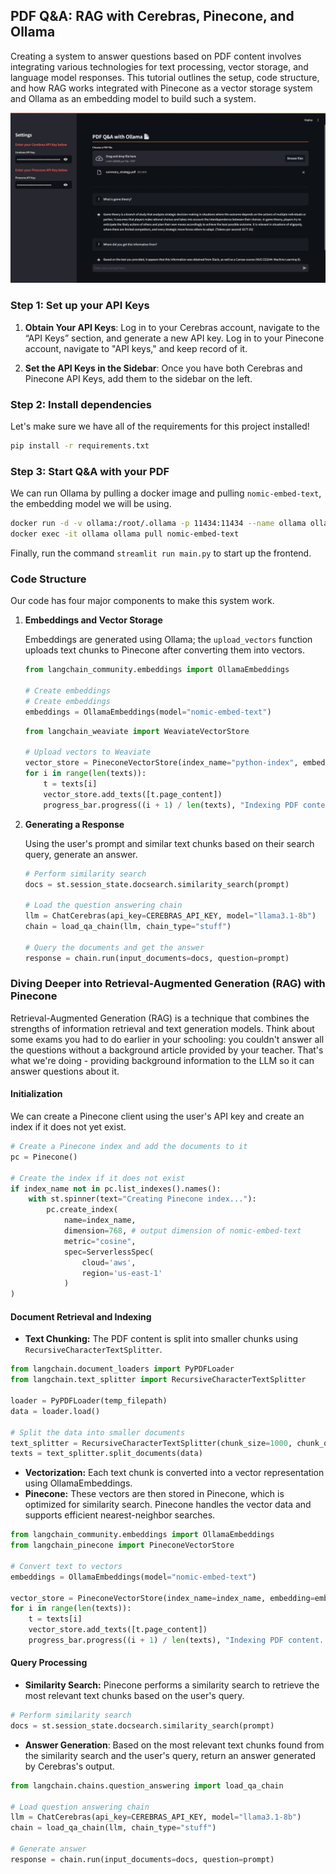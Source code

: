 ## PDF Q&A: RAG with Cerebras, Pinecone, and Ollama

Creating a system to answer questions based on PDF content involves integrating various technologies for text processing, vector storage, and language model responses. This tutorial outlines the setup, code structure, and how RAG works integrated with Pinecone as a vector storage system and Ollama as an embedding model to build such a system.

![finished product](./pdfExample.png)

### Step 1: Set up your API Keys

1. **Obtain Your API Keys**: Log in to your Cerebras account, navigate to the “API Keys” section, and generate a new API key. Log in to your Pinecone account, navigate to "API keys," and keep record of it.

2. **Set the API Keys in the Sidebar**: Once you have both Cerebras and Pinecone API Keys, add them to the sidebar on the left.

### Step 2: Install dependencies

Let's make sure we have all of the requirements for this project installed!
```bash
pip install -r requirements.txt
```

### Step 3: Start Q&A with your PDF

We can run Ollama by pulling a docker image and pulling `nomic-embed-text`, the embedding model we will be using.
```bash
docker run -d -v ollama:/root/.ollama -p 11434:11434 --name ollama ollama/ollama
docker exec -it ollama ollama pull nomic-embed-text
```

Finally, run the command `streamlit run main.py` to start up the frontend.

### **Code Structure**
Our code has four major components to make this system work.

1. **Embeddings and Vector Storage**

    Embeddings are generated using Ollama; the `upload_vectors` function uploads text chunks to Pinecone after converting them into vectors.

    ```python
    from langchain_community.embeddings import OllamaEmbeddings

    # Create embeddings
    # Create embeddings
    embeddings = OllamaEmbeddings(model="nomic-embed-text")
    ```
   
    ```python
    from langchain_weaviate import WeaviateVectorStore

    # Upload vectors to Weaviate
    vector_store = PineconeVectorStore(index_name="python-index", embedding=embeddings)
    for i in range(len(texts)):
        t = texts[i]
        vector_store.add_texts([t.page_content])
        progress_bar.progress((i + 1) / len(texts), "Indexing PDF content... (this may take a bit) 🦙")
    ```

2. **Generating a Response**

    Using the user's prompt and similar text chunks based on their search query, generate an answer.

    ```python
    # Perform similarity search
    docs = st.session_state.docsearch.similarity_search(prompt)

    # Load the question answering chain
    llm = ChatCerebras(api_key=CEREBRAS_API_KEY, model="llama3.1-8b")
    chain = load_qa_chain(llm, chain_type="stuff")

    # Query the documents and get the answer
    response = chain.run(input_documents=docs, question=prompt)
    ```

### Diving Deeper into Retrieval-Augmented Generation (RAG) with Pinecone

Retrieval-Augmented Generation (RAG) is a technique that combines the strengths of information retrieval and text generation models. Think about some exams you had to do earlier in your schooling: you couldn't answer all the questions without a background article provided by your teacher. That's what we're doing - providing background information to the LLM so it can answer questions about it.

#### Initialization

We can create a Pinecone client using the user's API key and create an index if it does not yet exist.
```python
# Create a Pinecone index and add the documents to it
pc = Pinecone()

# Create the index if it does not exist
if index_name not in pc.list_indexes().names():
    with st.spinner(text="Creating Pinecone index..."):
        pc.create_index(
            name=index_name, 
            dimension=768, # output dimension of nomic-embed-text
            metric="cosine",
            spec=ServerlessSpec(
                cloud='aws', 
                region='us-east-1'
            )
)
```

#### Document Retrieval and Indexing
* **Text Chunking:** The PDF content is split into smaller chunks using `RecursiveCharacterTextSplitter`.
```python
from langchain.document_loaders import PyPDFLoader
from langchain.text_splitter import RecursiveCharacterTextSplitter

loader = PyPDFLoader(temp_filepath)
data = loader.load()

# Split the data into smaller documents
text_splitter = RecursiveCharacterTextSplitter(chunk_size=1000, chunk_overlap=0)
texts = text_splitter.split_documents(data)
```
* **Vectorization:** Each text chunk is converted into a vector representation using OllamaEmbeddings.
* **Pinecone:** These vectors are then stored in Pinecone, which is optimized for similarity search. Pinecone handles the vector data and supports efficient nearest-neighbor searches.
```python
from langchain_community.embeddings import OllamaEmbeddings
from langchain_pinecone import PineconeVectorStore

# Convert text to vectors
embeddings = OllamaEmbeddings(model="nomic-embed-text")

vector_store = PineconeVectorStore(index_name=index_name, embedding=embeddings)
for i in range(len(texts)):
    t = texts[i]
    vector_store.add_texts([t.page_content])
    progress_bar.progress((i + 1) / len(texts), "Indexing PDF content... (this may take a bit) 🦙")
```

#### Query Processing
* **Similarity Search:** Pinecone performs a similarity search to retrieve the most relevant text chunks based on the user's query.
```python
# Perform similarity search
docs = st.session_state.docsearch.similarity_search(prompt)
```

* **Answer Generation**: Based on the most relevant text chunks found from the similarity search and the user's query, return an answer generated by Cerebras's output.
```python
from langchain.chains.question_answering import load_qa_chain

# Load question answering chain
llm = ChatCerebras(api_key=CEREBRAS_API_KEY, model="llama3.1-8b")
chain = load_qa_chain(llm, chain_type="stuff")

# Generate answer
response = chain.run(input_documents=docs, question=prompt)
```